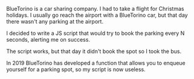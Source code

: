 BlueTorino is a car sharing company. I had to take a flight for Christmas holidays. I usually go reach the airport with a BlueTorino car, but that day there wasn't any parking at the airport.

I decided to write a JS script that would try to book the parking every N seconds, alerting me on success.

The script works, but that day it didn't book the spot so I took the bus.

In 2019 BlueTorino has developed a function that allows you to enqueue yourself for a parking spot, so my script is now useless.
